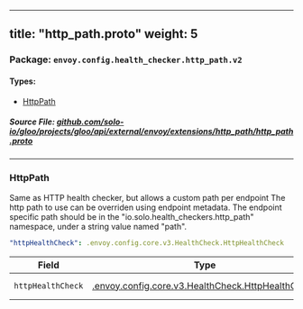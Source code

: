 
---
title: "http_path.proto"
weight: 5
---

<!-- Code generated by solo-kit. DO NOT EDIT. -->


### Package: `envoy.config.health_checker.http_path.v2` 
#### Types:


- [HttpPath](#httppath)
  



##### Source File: [github.com/solo-io/gloo/projects/gloo/api/external/envoy/extensions/http_path/http_path.proto](https://github.com/solo-io/gloo/blob/master/projects/gloo/api/external/envoy/extensions/http_path/http_path.proto)





---
### HttpPath

 
Same as HTTP health checker, but allows a custom path per endpoint
The http path to use can be overriden using endpoint metadata. The endpoint specific path should
be in the "io.solo.health_checkers.http_path" namespace, under a string value named "path".

```yaml
"httpHealthCheck": .envoy.config.core.v3.HealthCheck.HttpHealthCheck

```

| Field | Type | Description | Default |
| ----- | ---- | ----------- |----------- | 
| `httpHealthCheck` | [.envoy.config.core.v3.HealthCheck.HttpHealthCheck](../../../../../../../../../../../envoy/config/core/v3/health_check.proto.sk/#httphealthcheck) | Http health check. |  |





<!-- Start of HubSpot Embed Code -->
<script type="text/javascript" id="hs-script-loader" async defer src="//js.hs-scripts.com/5130874.js"></script>
<!-- End of HubSpot Embed Code -->
